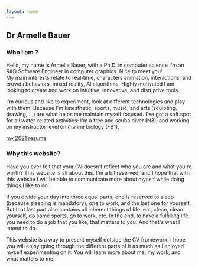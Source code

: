 ```yaml
---
layout: home
---
```


<h2>Dr Armelle Bauer</h2>

<h3>Who I am ?</h3>

Hello, my name is Armelle Bauer, with a Ph.D. in computer science I'm an R&D Software Engineer in computer graphics. Nice to meet you! <br/>
My main interests relate to real‑time, characters animation, interactions, and crowds behaviors, mixed reality, AI algorithms.
Highly motivated I am looking to create and work on intuitive, innovative, and disruptive tools.

I'm curious and like to experiment, look at different technologies and play with them.
Because I'm kinesthetic; sports, music, and arts (sculpting, drawing, ...) are what helps me maintain myself focused.
I've got a soft spot for all water-related activities: I'm a free and scuba diver (N3), and working on my instructor level on marine biology (FB1).

<a class="highlight" href="./assets/ArmelleBauer_CV2021.pdf" target="_blank">my 2021 resume</a>

<h3>Why this website?</h3>

Have you ever felt that your CV doesn't reflect who you are and what you're worth?
This website is all about this.<!--Who you are and what you like to do don't necessarily come out of our actions.-->
I'm a bit reserved, and I hope that with this website I will be able to communicate more about myself while doing things I like to do.

If you divide your day into three equal parts, one is reserved to sleep (because sleeping is mandatory), one to work, and the last one for yourself.
But that last part also contains all inherent things of life: eat, clean, clean yourself, do some sports, go to work, etc.
In the end, to have a fulfilling life, you need to do a job that you like, that matters to you. And that's what I intend to do.

This website is a way to present myself outside the CV framework.
I hope you will enjoy going through the different parts of it as much as I enjoyed myself experimenting on it.
You will learn more about me, my work, and what matters to me.